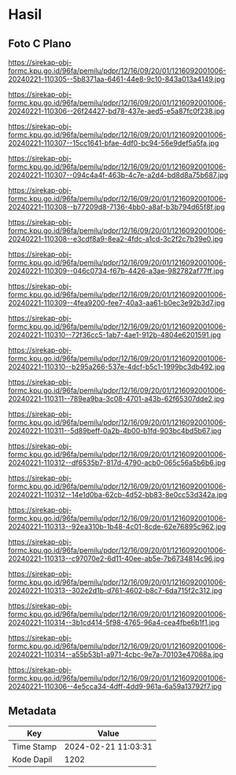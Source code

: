 # Hasil

## Foto C Plano

https://sirekap-obj-formc.kpu.go.id/96fa/pemilu/pdpr/12/16/09/20/01/1216092001006-20240221-110305--5b8371aa-6461-44e8-9c10-843a013a4149.jpg

https://sirekap-obj-formc.kpu.go.id/96fa/pemilu/pdpr/12/16/09/20/01/1216092001006-20240221-110306--26f24427-bd78-437e-aed5-e5a87fc0f238.jpg

https://sirekap-obj-formc.kpu.go.id/96fa/pemilu/pdpr/12/16/09/20/01/1216092001006-20240221-110307--15cc1641-bfae-4df0-bc94-56e9def5a5fa.jpg

https://sirekap-obj-formc.kpu.go.id/96fa/pemilu/pdpr/12/16/09/20/01/1216092001006-20240221-110307--094c4a4f-463b-4c7e-a2d4-bd8d8a75b687.jpg

https://sirekap-obj-formc.kpu.go.id/96fa/pemilu/pdpr/12/16/09/20/01/1216092001006-20240221-110308--b77209d8-7136-4bb0-a8af-b3b794d65f8f.jpg

https://sirekap-obj-formc.kpu.go.id/96fa/pemilu/pdpr/12/16/09/20/01/1216092001006-20240221-110308--e3cdf8a9-8ea2-4fdc-a1cd-3c2f2c7b39e0.jpg

https://sirekap-obj-formc.kpu.go.id/96fa/pemilu/pdpr/12/16/09/20/01/1216092001006-20240221-110309--046c0734-f67b-4426-a3ae-982782af77ff.jpg

https://sirekap-obj-formc.kpu.go.id/96fa/pemilu/pdpr/12/16/09/20/01/1216092001006-20240221-110309--4fea9200-fee7-40a3-aa61-b0ec3e92b3d7.jpg

https://sirekap-obj-formc.kpu.go.id/96fa/pemilu/pdpr/12/16/09/20/01/1216092001006-20240221-110310--72f36cc5-1ab7-4ae1-912b-4804e6201591.jpg

https://sirekap-obj-formc.kpu.go.id/96fa/pemilu/pdpr/12/16/09/20/01/1216092001006-20240221-110310--b295a266-537e-4dcf-b5c1-1999bc3db492.jpg

https://sirekap-obj-formc.kpu.go.id/96fa/pemilu/pdpr/12/16/09/20/01/1216092001006-20240221-110311--789ea9ba-3c08-4701-a43b-62f65307dde2.jpg

https://sirekap-obj-formc.kpu.go.id/96fa/pemilu/pdpr/12/16/09/20/01/1216092001006-20240221-110311--5d89beff-0a2b-4b00-b1fd-903bc4bd5b67.jpg

https://sirekap-obj-formc.kpu.go.id/96fa/pemilu/pdpr/12/16/09/20/01/1216092001006-20240221-110312--df6535b7-817d-4790-acb0-065c56a5b6b6.jpg

https://sirekap-obj-formc.kpu.go.id/96fa/pemilu/pdpr/12/16/09/20/01/1216092001006-20240221-110312--14e1d0ba-62cb-4d52-bb83-8e0cc53d342a.jpg

https://sirekap-obj-formc.kpu.go.id/96fa/pemilu/pdpr/12/16/09/20/01/1216092001006-20240221-110313--92ea310b-1b48-4c01-8cde-62e76895c962.jpg

https://sirekap-obj-formc.kpu.go.id/96fa/pemilu/pdpr/12/16/09/20/01/1216092001006-20240221-110313--c97070e2-6d11-40ee-ab5e-7b6734814c96.jpg

https://sirekap-obj-formc.kpu.go.id/96fa/pemilu/pdpr/12/16/09/20/01/1216092001006-20240221-110313--302e2d1b-d761-4602-b8c7-6da715f2c312.jpg

https://sirekap-obj-formc.kpu.go.id/96fa/pemilu/pdpr/12/16/09/20/01/1216092001006-20240221-110314--3b1cd414-5f98-4765-96a4-cea4fbe6b1f1.jpg

https://sirekap-obj-formc.kpu.go.id/96fa/pemilu/pdpr/12/16/09/20/01/1216092001006-20240221-110314--a55b53b1-a971-4cbc-9e7a-70103e47068a.jpg

https://sirekap-obj-formc.kpu.go.id/96fa/pemilu/pdpr/12/16/09/20/01/1216092001006-20240221-110306--4e5cca34-4dff-4dd9-961a-6a59a13792f7.jpg


## Metadata

| Key        | Value               |
| ---------- | ------------------- |
| Time Stamp | 2024-02-21 11:03:31 |
| Kode Dapil | 1202                |



